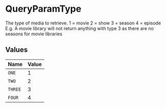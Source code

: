 # QueryParamType

The type of media to retrieve.
1 = movie
2 = show
3 = season
4 = episode
E.g. A movie library will not return anything with type 3 as there are no seasons for movie libraries



## Values

| Name    | Value   |
| ------- | ------- |
| `ONE`   | 1       |
| `TWO`   | 2       |
| `THREE` | 3       |
| `FOUR`  | 4       |
